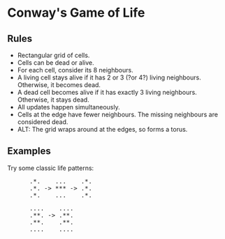 # Conway's Game of Life

## Rules

- Rectangular grid of cells.
- Cells can be dead or alive.
- For each cell, consider its 8 neighbours.
- A living cell stays alive if it has 2 or 3 (?or 4?) living neighbours.
  Otherwise, it becomes dead.
- A dead cell becomes alive if it has exactly 3 living neighbours. Otherwise,
  it stays dead.
- All updates happen simultaneously.
- Cells at the edge have fewer neighbours. The missing neighbours are
  considered dead.
- ALT: The grid wraps around at the edges, so forms a torus.

## Examples

Try some classic life patterns:

<pre>
      .*.    ...    .*.
      .*. -> *** -> .*.
      .*.    ...    .*.
</pre>

<pre>
      ....    ....
      .**. -> .**.
      .**.    .**.
      ....    ....
</pre>
